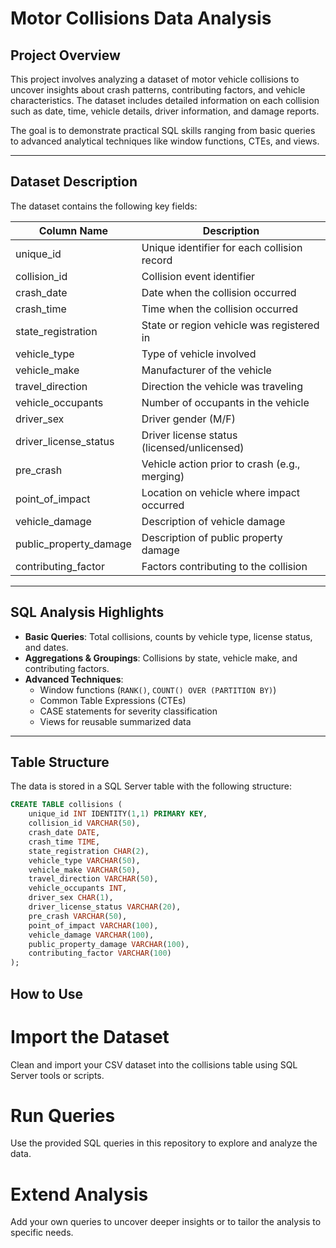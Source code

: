 # Motor Collisions Data Analysis

## Project Overview

This project involves analyzing a dataset of motor vehicle collisions to uncover insights about crash patterns, contributing factors, and vehicle characteristics. The dataset includes detailed information on each collision such as date, time, vehicle details, driver information, and damage reports.

The goal is to demonstrate practical SQL skills ranging from basic queries to advanced analytical techniques like window functions, CTEs, and views.

---

## Dataset Description

The dataset contains the following key fields:

| Column Name            | Description                                   |
|------------------------|-----------------------------------------------|
| unique_id              | Unique identifier for each collision record   |
| collision_id           | Collision event identifier                     |
| crash_date             | Date when the collision occurred               |
| crash_time             | Time when the collision occurred               |
| state_registration     | State or region vehicle was registered in      |
| vehicle_type           | Type of vehicle involved                        |
| vehicle_make           | Manufacturer of the vehicle                     |
| travel_direction       | Direction the vehicle was traveling             |
| vehicle_occupants      | Number of occupants in the vehicle              |
| driver_sex             | Driver gender (M/F)                             |
| driver_license_status  | Driver license status (licensed/unlicensed)    |
| pre_crash              | Vehicle action prior to crash (e.g., merging)  |
| point_of_impact        | Location on vehicle where impact occurred      |
| vehicle_damage         | Description of vehicle damage                    |
| public_property_damage | Description of public property damage           |
| contributing_factor    | Factors contributing to the collision          |

---

## SQL Analysis Highlights

- **Basic Queries**: Total collisions, counts by vehicle type, license status, and dates.
- **Aggregations & Groupings**: Collisions by state, vehicle make, and contributing factors.
- **Advanced Techniques**:  
  - Window functions (`RANK()`, `COUNT() OVER (PARTITION BY)`)  
  - Common Table Expressions (CTEs)  
  - CASE statements for severity classification  
  - Views for reusable summarized data

---

## Table Structure

The data is stored in a SQL Server table with the following structure:

```sql
CREATE TABLE collisions (
    unique_id INT IDENTITY(1,1) PRIMARY KEY,
    collision_id VARCHAR(50),
    crash_date DATE,
    crash_time TIME,
    state_registration CHAR(2),
    vehicle_type VARCHAR(50),
    vehicle_make VARCHAR(50),
    travel_direction VARCHAR(50),
    vehicle_occupants INT,
    driver_sex CHAR(1),
    driver_license_status VARCHAR(20),
    pre_crash VARCHAR(50),
    point_of_impact VARCHAR(100),
    vehicle_damage VARCHAR(100),
    public_property_damage VARCHAR(100),
    contributing_factor VARCHAR(100)
);
```
## How to Use
# Import the Dataset
Clean and import your CSV dataset into the collisions table using SQL Server tools or scripts.

# Run Queries
Use the provided SQL queries in this repository to explore and analyze the data.

# Extend Analysis
Add your own queries to uncover deeper insights or to tailor the analysis to specific needs.
